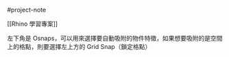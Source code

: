 #project-note

[[Rhino 學習專案]]

左下角是 Osnaps，可以用來選擇要自動吸附的物件特徵，如果想要吸附的是空間上的格點，則要選擇左上方的 Grid Snap（鎖定格點）

